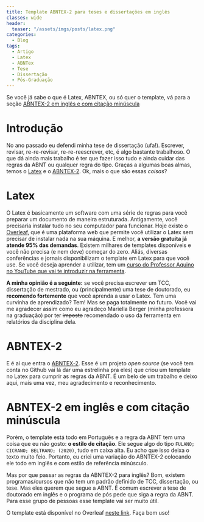 ```yaml
---
title: Template ABNTEX-2 para teses e dissertações em inglês
classes: wide
header:
  teaser: "/assets/imgs/posts/latex.png"
categories:
  - Blog
tags:
  - Artigo
  - Latex
  - ABNTex
  - Tese
  - Dissertação
  - Pós-Graduação
---
```



Se você já sabe o que é Latex, ABNTEX, ou só quer o template, vá para a seção [ABNTEX-2 em inglês e com citação minúscula](#template)


# Introdução
No ano passado eu defendi minha tese de dissertação (ufa!). Escrever, revisar, re-re-revisar, re-re-reescrever, etc, é algo bastante trabalhoso. O que dá ainda mais trabalho é ter que fazer isso tudo e ainda cuidar das regras da ABNT ou qualquer regra do tipo. Graças a algumas boas almas, temos o [Latex](https://www.latex-project.org/) e o [ABNTEX-2](https://github.com/abntex/abntex2).  Ok, mais o que são essas *coisas*?

# Latex
O Latex é basicamente um software com uma série de regras para você preparar um documento de maneira estruturada. Antigamente, você precisaria instalar tudo no seu computador para funcionar. Hoje existe o [Overleaf](overleaf.com), que é uma plataforma web que permite você utilizar o Latex sem precisar de instalar nada na sua máquina. E melhor, **a versão gratuita já atende 95% das demandas**. Existem milhares de templates disponíveis e você não precisa (e nem deve) começar do zero. Aliás, diversas conferências e jornais disponibilizam o template em Latex para que você use. Se você deseja aprender a utilizar, tem um [curso do Professor Aquino no YouTube que vai te introduzir na ferramenta](https://www.youtube.com/watch?v=xQ3yYqLlHcQ).

**A minha opinião é a seguinte:** se você precisa escrever um TCC, dissertação de mestrado, ou (principalmente) uma tese de doutorado, eu **recomendo fortemente** que você aprenda a usar o Latex. Tem uma curvinha de aprendizado? Tem! Mas se paga totalmente no futuro. Você vai me agradecer assim como eu agradeço Mariella Berger (minha professora na graduação) por ter ~~imposto~~ recomendado o uso da ferramenta em relatórios da disciplina dela. 

# ABNTEX-2
E é ai que entra o [ABNTEX-2](https://github.com/abntex/abntex2). Esse é um projeto *open source* (se você tem conta no Github vai lá dar uma estrelinha pra eles) que criou um template no Latex para cumprir as regras da ABNT. É um belo de um trabalho e deixo aqui, mais uma vez, meu agradecimento e reconhecimento. 

# ABNTEX-2 em inglês e com citação minúscula
Porém, o template está todo em Português e a regra da ABNT tem uma coisa que eu não gosto: **o estilo de citação**. Ele segue algo do tipo `FULANO; CICRANO; BELTRANO; (2020)`, tudo em caixa alta. Eu acho que isso deixa o texto muito feio. Portanto, eu criei uma variação do ABNTEX-2 colocando ele todo em inglês e com estilo de referência minúsculo. 

Mas por que passar as regras da ABNTEX-2 para inglês? Bom, existem programas/cursos que não tem um padrão definido de TCC, dissertação, ou tese. Mas eles querem que segue a ABNT. É comum escrever a tese de doutorado em inglês e o programa de pós pede que siga a regra da ABNT. Para esse grupo de pessoas esse template vai ser muito útil.

<a name="template"></a> 
O template está disponível no Overleaf [neste link](https://www.overleaf.com/latex/templates/abntex-2-template-geral-para-teses-e-dissertacoes-em-ingles/ckzvkmkfbcmz). Faça bom uso!




